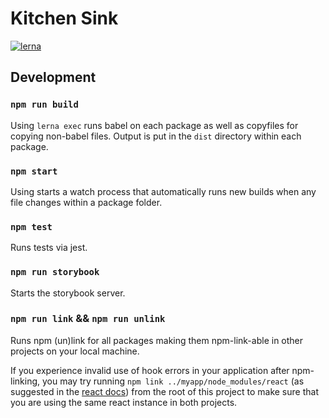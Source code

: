 # Kitchen Sink

[![lerna](https://img.shields.io/badge/maintained%20with-lerna-cc00ff.svg)](https://lerna.js.org/)

## Development

### `npm run build`

Using `lerna exec` runs babel on each package as well as copyfiles for copying non-babel files. Output is put in the `dist` directory within each package.

### `npm start`

Using starts a watch process that automatically runs new builds when any file changes within a package folder.

### `npm test`

Runs tests via jest.

### `npm run storybook`

Starts the storybook server.

### `npm run link` && `npm run unlink`

Runs npm (un)link for all packages making them npm-link-able in other projects on your local machine.

If you experience invalid use of hook errors in your application after npm-linking, you may try running `npm link ../myapp/node_modules/react` (as suggested in the [react docs](https://reactjs.org/warnings/invalid-hook-call-warning.html#duplicate-react)) from the root of this project to make sure that you are using the same react instance in both projects.
